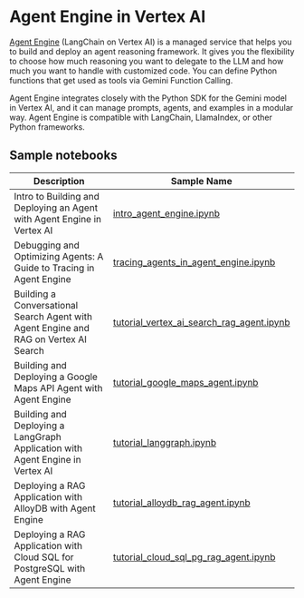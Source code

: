 # Agent Engine in Vertex AI

[Agent Engine](https://cloud.google.com/vertex-ai/generative-ai/docs/agent-engine/overview)
(LangChain on Vertex AI) is a managed service that helps you to build and deploy
an agent reasoning framework. It gives you the flexibility to choose how much
reasoning you want to delegate to the LLM and how much you want to handle with
customized code. You can define Python functions that get used as tools via
Gemini Function Calling.

Agent Engine integrates closely with the Python SDK for the Gemini model in
Vertex AI, and it can manage prompts, agents, and examples in a modular way.
Agent Engine is compatible with LangChain, LlamaIndex, or other Python
frameworks.

## Sample notebooks

| Description                                                                          | Sample Name                                                                            |
| ------------------------------------------------------------------------------------ | -------------------------------------------------------------------------------------- |
| Intro to Building and Deploying an Agent with Agent Engine in Vertex AI              | [intro_agent_engine.ipynb](intro_agent_engine.ipynb)                                   |
| Debugging and Optimizing Agents: A Guide to Tracing in Agent Engine                  | [tracing_agents_in_agent_engine.ipynb](tracing_agents_in_agent_engine.ipynb)           |
| Building a Conversational Search Agent with Agent Engine and RAG on Vertex AI Search | [tutorial_vertex_ai_search_rag_agent.ipynb](tutorial_vertex_ai_search_rag_agent.ipynb) |
| Building and Deploying a Google Maps API Agent with Agent Engine                     | [tutorial_google_maps_agent.ipynb](tutorial_google_maps_agent.ipynb)                   |
| Building and Deploying a LangGraph Application with Agent Engine in Vertex AI        | [tutorial_langgraph.ipynb](tutorial_langgraph.ipynb)                                   |
| Deploying a RAG Application with AlloyDB with Agent Engine                           | [tutorial_alloydb_rag_agent.ipynb](tutorial_alloydb_rag_agent.ipynb)                   |
| Deploying a RAG Application with Cloud SQL for PostgreSQL with Agent Engine          | [tutorial_cloud_sql_pg_rag_agent.ipynb](tutorial_cloud_sql_pg_rag_agent.ipynb)         |
